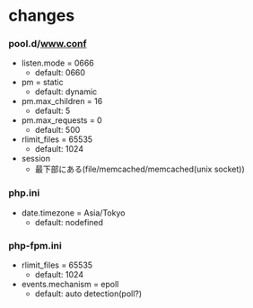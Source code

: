 # changes
### pool.d/www.conf
* listen.mode = 0666
  - default: 0660
* pm = static
  - default: dynamic
* pm.max_children = 16
  - default: 5
* pm.max_requests = 0
  - default: 500
* rlimit_files = 65535
  - default: 1024
* session
  - 最下部にある(file/memcached/memcached(unix socket))

### php.ini
* date.timezone = Asia/Tokyo
  - default: nodefined

### php-fpm.ini
* rlimit_files = 65535
  - default: 1024
* events.mechanism = epoll
  - default: auto detection(poll?)
